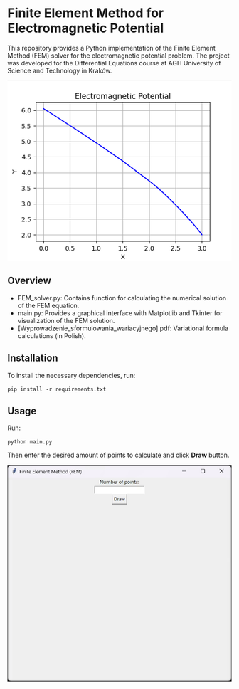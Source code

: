 # Finite Element Method for Electromagnetic Potential

This repository provides a Python implementation of the Finite Element Method (FEM)
solver for the electromagnetic potential problem.
The project was developed for the Differential Equations course at
AGH University of Science and Technology in Kraków.

![example](resources/example.png)

## Overview
- FEM_solver.py: Contains function for calculating the numerical solution of the FEM equation.
- main.py: Provides a graphical interface with Matplotlib and Tkinter for visualization of the FEM solution.
- [Wyprowadzenie_sformulowania_wariacyjnego].pdf: Variational formula calculations (in Polish).

## Installation
To install the necessary dependencies, run:

```
pip install -r requirements.txt
```

## Usage
Run:
```
python main.py
```
Then enter the desired amount of points to calculate and click **Draw** button.

![example](resources/example.gif)

